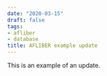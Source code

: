 ```yaml
---
date: "2020-03-15"
draft: false
tags:
- afliber
- database
title: AFLIBER example update
---
```


This is an example of an update.
